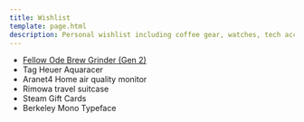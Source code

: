 ```yaml
---
title: Wishlist
template: page.html
description: Personal wishlist including coffee gear, watches, tech accessories, and gift ideas for special occasions.
---
```


- [Fellow Ode Brew Grinder (Gen 2)](https://fellowproducts.com/products/ode-brew-grinder-gen-2)
- Tag Heuer Aquaracer
- Aranet4 Home air quality monitor
- Rimowa travel suitcase
- Steam Gift Cards
- Berkeley Mono Typeface
